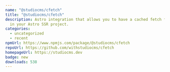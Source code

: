 ```yaml
---
name: "@studiocms/cfetch"
title: "@studiocms/cfetch"
description: Astro integration that allows you to have a cached fetch function
  in your Astro SSR project.
categories:
  - uncategorized
  - recent
npmUrl: https://www.npmjs.com/package/@studiocms/cfetch
repoUrl: https://github.com/withstudiocms/cfetch
homepageUrl: https://studiocms.dev
badge: new
downloads: 538
---
```

